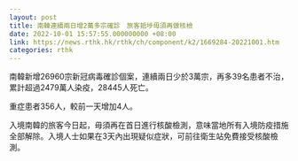 ```yaml
---
layout: post
title: 南韓連續兩日增2萬多宗確診　旅客抵埗毋須再做核檢
date: 2022-10-01 15:57:55.000000000 +08:00
link: https://news.rthk.hk/rthk/ch/component/k2/1669284-20221001.htm
categories: rthk
---
```


南韓新增26960宗新冠病毒確診個案，連續兩日少於3萬宗，再多39名患者不治，累計超過2479萬人染疫，28445人死亡。

重症患者356人，較前一天增加4人。

入境南韓的旅客今日起，毋須再在首日進行核酸檢測，意味當地所有入境防疫措施全部解除。入境人士如果在3天內出現疑似症狀，可前往衛生站免費接受核酸檢測。
